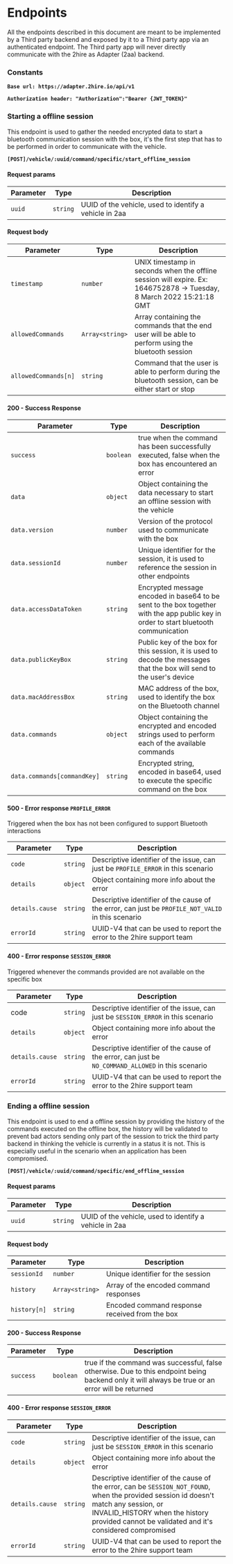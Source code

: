 # Endpoints

All the endpoints described in this document are meant to be implemented by a Third party backend and exposed by it to a Third party app via an authenticated endpoint. The Third party app will never directly communicate with the 2hire as Adapter (2aa) backend.

### Constants

**`Base url: https://adapter.2hire.io/api/v1`**

**`Authorization header: "Authorization":"Bearer {JWT_TOKEN}"`**

### Starting a offline session

This endpoint is used to gather the needed encrypted data to start a bluetooth communication session with the box, it's the first step that has to be performed in order to communicate with the vehicle.

**`[POST]/vehicle/:uuid/command/specific/start_offline_session`**

#### Request params

| Parameter | Type     | Description                                            |
| --------- | -------- | ------------------------------------------------------ |
| `uuid`    | `string` | UUID of the vehicle, used to identify a vehicle in 2aa |

#### Request body

| Parameter            | Type            | Description                                                                                                         |
| -------------------- | --------------- | ------------------------------------------------------------------------------------------------------------------- |
| `timestamp`          | `number`        | UNIX timestamp in seconds when the offline session will expire. Ex: 1646752878 → Tuesday, 8 March 2022 15:21:18 GMT |
| `allowedCommands`    | `Array<string>` | Array containing the commands that the end user will be able to perform using the bluetooth session                 |
| `allowedCommands[n]` | `string`        | Command that the user is able to perform during the bluetooth session, can be either start or stop                  |

#### 200 - Success Response

| Parameter                   | Type      | Description                                                                                                                          |
| --------------------------- | --------- | ------------------------------------------------------------------------------------------------------------------------------------ |
| `success`                   | `boolean` | true when the command has been successfully executed, false when the box has encountered an error                                    |
| `data`                      | `object`  | Object containing the data necessary to start an offline session with the vehicle                                                    |
| `data.version`              | `number`  | Version of the protocol used to communicate with the box                                                                             |
| `data.sessionId`            | `number`  | Unique identifier for the session, it is used to reference the session in other endpoints                                            |
| `data.accessDataToken`      | `string`  | Encrypted message encoded in base64 to be sent to the box together with the app public key in order to start bluetooth communication |
| `data.publicKeyBox`         | `string`  | Public key of the box for this session, it is used to decode the messages that the box will send to the user's device                |
| `data.macAddressBox`        | `string`  | MAC address of the box, used to identify the box on the Bluetooth channel                                                            |
| `data.commands`             | `object`  | Object containing the encrypted and encoded strings used to perform each of the available commands                                   |
| `data.commands[commandKey]` | `string`  | Encrypted string, encoded in base64, used to execute the specific command on the box                                                 |

#### 500 - Error response `PROFILE_ERROR`

Triggered when the box has not been configured to support Bluetooth interactions

| Parameter       | Type     | Description                                                                                        |
| --------------- | -------- | -------------------------------------------------------------------------------------------------- |
| `code`          | `string` | Descriptive identifier of the issue, can just be `PROFILE_ERROR` in this scenario                  |
| `details`       | `object` | Object containing more info about the error                                                        |
| `details.cause` | `string` | Descriptive identifier of the cause of the error, can just be `PROFILE_NOT_VALID` in this scenario |
| `errorId`       | `string` | UUID-V4 that can be used to report the error to the 2hire support team                             |

#### 400 - Error response `SESSION_ERROR`

Triggered whenever the commands provided are not available on the specific box

| Parameter       | Type     | Description                                                                                         |
| --------------- | -------- | --------------------------------------------------------------------------------------------------- |
| code            | `string` | Descriptive identifier of the issue, can just be `SESSION_ERROR` in this scenario                   |
| `details`       | `object` | Object containing more info about the error                                                         |
| `details.cause` | `string` | Descriptive identifier of the cause of the error, can just be `NO_COMMAND_ALLOWED` in this scenario |
| `errorId`       | `string` | UUID-V4 that can be used to report the error to the 2hire support team                              |

### Ending a offline session

This endpoint is used to end a offline session by providing the history of the commands executed on the offline box, the history will be validated to prevent bad actors sending only part of the session to trick the third party backend in thinking the vehicle is currently in a status it is not. This is especially useful in the scenario when an application has been compromised.

**`[POST]/vehicle/:uuid/command/specific/end_offline_session`**

#### Request params

| Parameter | Type     | Description                                            |
| --------- | -------- | ------------------------------------------------------ |
| `uuid`    | `string` | UUID of the vehicle, used to identify a vehicle in 2aa |

#### Request body

| Parameter    | Type            | Description                                    |
| ------------ | --------------- | ---------------------------------------------- |
| `sessionId`  | `number`        | Unique identifier for the session              |
| `history`    | `Array<string>` | Array of the encoded command responses         |
| `history[n]` | `string`        | Encoded command response received from the box |

#### 200 - Success Response

| Parameter | Type      | Description                                                                                                                                      |
| --------- | --------- | ------------------------------------------------------------------------------------------------------------------------------------------------ |
| `success` | `boolean` | true if the command was successful, false otherwise. Due to this endpoint being backend only it will always be true or an error will be returned |

#### 400 - Error response `SESSION_ERROR`

| Parameter       | Type     | Description                                                                                                                                                                                                                            |
| --------------- | -------- | -------------------------------------------------------------------------------------------------------------------------------------------------------------------------------------------------------------------------------------- |
| `code`          | `string` | Descriptive identifier of the issue, can just be `SESSION_ERROR` in this scenario                                                                                                                                                      |
| `details`       | `object` | Object containing more info about the error                                                                                                                                                                                            |
| `details.cause` | `string` | Descriptive identifier of the cause of the error, can be `SESSION_NOT_FOUND`, when the provided session id doesn't match any session, or INVALID_HISTORY when the history provided cannot be validated and it's considered compromised |
| `errorId`       | `string` | UUID-V4 that can be used to report the error to the 2hire support team                                                                                                                                                                 |
